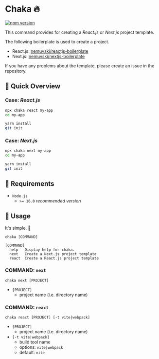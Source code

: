 # Chaka 🔥

[![npm version](https://badge.fury.io/js/chaka.svg)](https://badge.fury.io/js/chaka)

This command provides for creating a *React.js* or *Next.js* project template.

The following boilerplate is used to create a project.

- React.js: [nemuvski/reactjs-boilerplate](https://github.com/nemuvski/reactjs-boilerplate)
- Next.js: [nemuvski/nextjs-boilerplate](https://github.com/nemuvski/nextjs-boilerplate)

If you have any problems about the template, please create an issue in the repository.


## 👀 Quick Overview

### Case: *React.js*

```bash
npx chaka react my-app
cd my-app

yarn install
git init
```

### Case: *Next.js*

```bash
npx chaka next my-app
cd my-app

yarn install
git init
```


## 🚩 Requirements

- `Node.js`
  - `>= 16.0` *recommended version*


## 📖 Usage

It's simple. 🍰

```
chaka [COMMAND]

[COMMAND]
  help   Display help for chaka.
  next   Create a Next.js project template
  react  Create a React.js project template
```

### COMMAND: `next`

```
chaka next [PROJECT]
```

- `[PROJECT]`
  - project name (i.e. directory name)

### COMMAND: `react`

```
chaka react [PROJECT] [-t vite|webpack]
```

- `[PROJECT]`
  - project name (i.e. directory name)
- `[-t vite|webpack]`
  - build tool name
  - options: `vite|webpack`
  - default: `vite`
  
